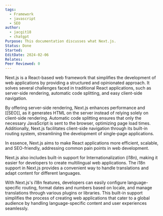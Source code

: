 ```yaml
---
tags:
  - Framework
  - javascript
  - SEO
author:
  - jacgit18
  - chatgpt
Purpose: This documentation discusses what Next.js.
Status: Done
Started: 
EditDate: 2024-02-06
Relates: 
Peer Reviewed: 0
---
```

Next.js is a React-based web framework that simplifies the development of web applications by providing a structured and opinionated approach. It solves several challenges faced in traditional React applications, such as server-side rendering, automatic code splitting, and easy client-side navigation.

By offering server-side rendering, Next.js enhances performance and [[SEO]], as it generates HTML on the server instead of relying solely on client-side rendering. Automatic code splitting ensures that only the necessary JavaScript is sent to the browser, optimizing page load times. Additionally, Next.js facilitates client-side navigation through its built-in routing system, streamlining the development of single-page applications.

In essence, Next.js aims to make React applications more efficient, scalable, and SEO-friendly, addressing common pain points in web development.

Next.js also includes built-in support for Internationalization (i18n), making it easier for developers to create multilingual web applications. The i18n support in Next.js provides a convenient way to handle translations and adapt content for different languages.

With Next.js's i18n features, developers can easily configure language-specific routing, format dates and numbers based on locale, and manage translations through various plugins or libraries. This built-in support simplifies the process of creating web applications that cater to a global audience by handling language-specific content and user experiences seamlessly.






